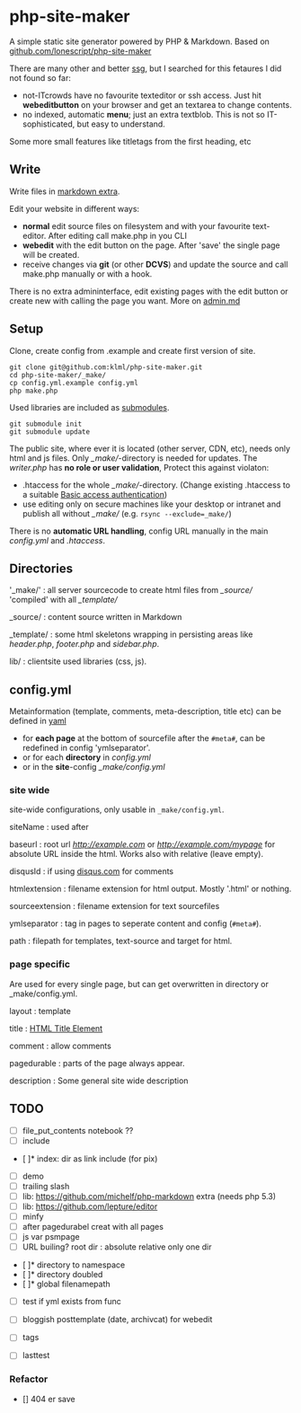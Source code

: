php-site-maker
=====

A simple static site generator powered by PHP & Markdown. Based on [github.com/lonescript/php-site-maker](http://github.com/lonescript/php-site-maker)


There are many other and better [ssg](https://github.com/pinceladasdaweb/Static-Site-Generators), but I searched for this fetaures I did not found so far:

* not-ITcrowds have no favourite texteditor or ssh access. Just hit __webeditbutton__ on your browser and get an textarea to change contents.
* no indexed, automatic __menu__; just an extra textblob. This is not so IT-sophisticated, but easy to understand. 

Some more small features like titletags from the first heading, etc


## Write

Write files in [markdown extra](http://michelf.ca/projects/php-markdown/extra/).

Edit your website in different ways:

* __normal__ edit source files on filesystem and with your favourite text-editor. After editing call make.php in you CLI
* __webedit__ with the edit button on the page. After 'save' the single page will be created.
* receive changes via __git__ (or other __DCVS__) and update the source and call make.php manually or with a hook.

There is no extra admininterface, edit existing pages with the edit button or create new with calling the page you want. More on [admin.md](_source/admin.md)

## Setup

Clone, create config from .example and create first version of site.

```
git clone git@github.com:klml/php-site-maker.git
cd php-site-maker/_make/
cp config.yml.example config.yml
php make.php
```

Used libraries are included as [submodules](http://git-scm.com/book/en/Git-Tools-Submodules).


```
git submodule init
git submodule update 
```


The public site, where ever it is located (other server, CDN, etc), needs only html and js files. Only *_make/*-directory is needed for updates. The *writer.php* has **no role or user validation**, Protect this against violaton:

* .htaccess for the whole *_make/*-directory. (Change existing .htaccess to a suitable [Basic access authentication](http://en.wikipedia.org/wiki/Basic_access_authentication))
* use editing only on secure machines like your desktop or intranet and publish all without *_make/* (e.g. `rsync --exclude=_make/`)


There is no __automatic URL handling__, config URL manually in the main *config.yml* and *.htaccess*.

## Directories

'_make/'
: all server sourcecode to create html files from *_source/* 'compiled' with all *_template/*

_source/
: content source written in Markdown

_template/
: some html skeletons wrapping in persisting areas like *header.php*, *footer.php* and *sidebar.php*. 

lib/
: clientsite used libraries (css, js).

## config.yml

Metainformation (template, comments, meta-description, title etc) can be defined in [yaml](http://www.yaml.org/spec/1.2/spec.html)
* for __each page__ at the bottom of sourcefile after the `#meta#`, can be redefined in config 'ymlseparator'.
* or for each __directory__ in *config.yml* 
* or in the __site__-config *_make/config.yml* 

### site wide

site-wide configurations, only usable in `_make/config.yml`.

siteName
: used after  

baseurl
: root url *http://example.com* or *http://example.com/mypage* for absolute URL inside the html. Works also with relative (leave empty).

disqusId
: if using [disqus.com](http://disqus.com/) for comments

htmlextension
: filename extension for html output. Mostly '.html' or nothing.

sourceextension
: filename extension for text sourcefiles

ymlseparator
: tag in pages to seperate content and config (`#meta#`).

path
: filepath for templates, text-source and target for html.

### page specific

Are used for every single page, but can get overwritten in directory or _make/config.yml.

layout
: template

title
: [HTML Title Element](https://developer.mozilla.org/en-US/docs/Web/HTML/Element/title)

comment
: allow comments

pagedurable
: parts of the page always appear. 

description
: Some general site wide description




## TODO


- [ ] file_put_contents notebook ??
- [ ] include
- [ ]* index: dir as link include (for pix)
- [ ] demo
- [ ] trailing slash
- [ ] lib: https://github.com/michelf/php-markdown extra (needs php 5.3)
- [ ] lib: https://github.com/lepture/editor
- [ ] minfy
- [ ] after pagedurabel creat with all pages
- [ ] js var psmpage
- [ ] URL builing? root dir : absolute relative only one dir
- [ ]* directory to namespace
- [ ]* directory doubled
- [ ]* global filenamepath
- [ ] test if yml exists from func
- [ ] bloggish posttemplate (date, archivcat) for webedit
- [ ] tags
- [ ] lasttest



### Refactor
- [] 404 er save
